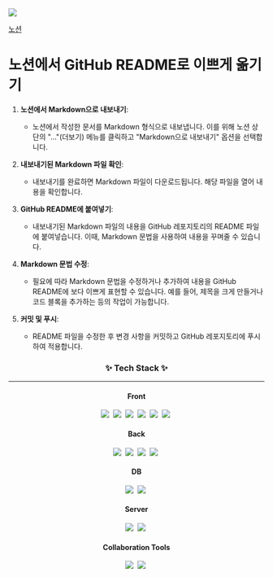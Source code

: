<img src="https://capsule-render.vercel.app/api?type=waving&height=300&color=gradient&text=678%20Project&fontAlign=50&fontAlignY=50&descAlign=100&fontSize=90" />

[노션](https://www.notion.so/678-a00e001a30254db1b99d082ae94a67dc)

# 노션에서 GitHub README로 이쁘게 옮기기

1. **노션에서 Markdown으로 내보내기**:
   - 노션에서 작성한 문서를 Markdown 형식으로 내보냅니다. 이를 위해 노션 상단의 "..."(더보기) 메뉴를 클릭하고 "Markdown으로 내보내기" 옵션을 선택합니다.

2. **내보내기된 Markdown 파일 확인**:
   - 내보내기를 완료하면 Markdown 파일이 다운로드됩니다. 해당 파일을 열어 내용을 확인합니다.

3. **GitHub README에 붙여넣기**:
   - 내보내기된 Markdown 파일의 내용을 GitHub 레포지토리의 README 파일에 붙여넣습니다. 이때, Markdown 문법을 사용하여 내용을 꾸며줄 수 있습니다.

4. **Markdown 문법 수정**:
   - 필요에 따라 Markdown 문법을 수정하거나 추가하여 내용을 GitHub README에 보다 이쁘게 표현할 수 있습니다. 예를 들어, 제목을 크게 만들거나 코드 블록을 추가하는 등의 작업이 가능합니다.

5. **커밋 및 푸시**:
   - README 파일을 수정한 후 변경 사항을 커밋하고 GitHub 레포지토리에 푸시하여 적용합니다.

<h3 align="center">✨ Tech Stack ✨</h3><hr>
<div align="center">
  <h4>Front</h4>
  <img src="https://img.shields.io/badge/react-20232a.svg?style=for-the-badge&logo=react&logoColor=61DAFB" />&nbsp
  <img src="https://img.shields.io/badge/html5-E34F26.svg?style=for-the-badge&logo=html5&logoColor=white" />&nbsp
  <img src="https://img.shields.io/badge/CSS3-1572B6.svg?&style=for-the-badge&logo=CSS3&logoColor=white"/>&nbsp
  <img src="https://img.shields.io/badge/javascript-F7DF1E.svg?style=for-the-badge&logo=javascript&logoColor=20232a" />&nbsp
  <img src="https://img.shields.io/badge/jquery-0769AD?style=for-the-badge&logo=jquery&logoColor=white">&nbsp
  <img src="https://img.shields.io/badge/bootstrap-7952B3?style=for-the-badge&logo=bootstrap&logoColor=white">&nbsp
</div>
<div align="center">
  <h4>Back</h4>
  <img src="https://img.shields.io/badge/java-007396?style=for-the-badge&logo=java&logoColor=white">&nbsp
  <img src="https://img.shields.io/badge/spring-6DB33F?style=for-the-badge&logo=spring&logoColor=white">&nbsp
  <img src="https://img.shields.io/badge/spring boot-6DB33F?style=for-the-badge&logo=spring boot&logoColor=white">&nbsp
  <img src="https://img.shields.io/badge/spring security-6DB33F?style=for-the-badge&logo=spring security&logoColor=white">&nbsp
</div>
<div align="center">
  <h4>DB</h4>
  <img src="https://img.shields.io/badge/mysql-4479A1?style=for-the-badge&logo=mysql&logoColor=white">&nbsp
  <img src="https://img.shields.io/badge/Spring JPA-6DB33F?style=for-the-badge&logo=spring&logoColor=white">&nbsp
</div>
<div align="center">
  <h4>Server</h4>
  <img src="https://img.shields.io/badge/Apache tomcat-F8DC75?style=for-the-badge&logo=apachetomcat&logoColor=white">&nbsp
  <img src="https://img.shields.io/badge/Spring Cloud Gateway-6DB33F?&style=for-the-badge&logo=spring cloud gateway&logoColor=white"/>&nbsp
</div>
<div align="center">
  <h4>Collaboration Tools</h4>
  <img src="https://img.shields.io/badge/notion-000000?style=for-the-badge&logo=notion&logoColor=white">&nbsp
  <img src="https://img.shields.io/badge/github-181717?&style=for-the-badge&logo=github&logoColor=white"/>&nbsp
</div>
